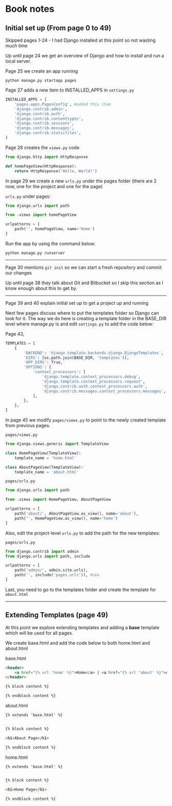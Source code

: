 # Book notes

## Initial set up (From page 0 to 49)

Skipped pages 1-24 - I had Django installed at this point so not wasting much time

Up until page 24 we get an overview of Django and how to install and run a local server.

Page 25 we create an app running

`python manage.py startapp pages`

Page 27 adds a new item to INSTALLED_APPS in `settings.py`

```python
INSTALLED_APPS = [
    'pages.apps.PagesConfig', #added this item
    'django.contrib.admin',
    'django.contrib.auth',
    'django.contrib.contenttypes',
    'django.contrib.sessions',
    'django.contrib.messages',
    'django.contrib.staticfiles',
]
```

Page 28 creates the `views.py` code

```python
from django.http import HttpResponse

def homePageView(HttpResponse):
    return HttpResponse('Hello, World!')
```

In page 29 we create a new `urls.py` under the pages folder (there are 2 now, one for the project and one for the page)

`urls.py` under pages:

```python
from django.urls import path

from .views import homePageView

urlpatterns = [
    path('', homePageView, name='Home')
]
```
Run the app by using the command below:

`python manage.py runserver`

---

Page 30 mentions `git init` so we can start a fresh repository and commit our changes

Up until page 38 they talk about Git and Bitbucket so I skip this section as I know enough about this to get by.

---

Page 39 and 40 explain initial set up to get a project up and running

Next few pages discuss where to put the templates folder so Django can look for it. The way we do here is creating a template folder in the BASE_DIR level where manage.py is and edit `settings.py` to add the code below:

Page 43,

```python
TEMPLATES = [
    {
        'BACKEND': 'django.template.backends.django.DjangoTemplates',
        'DIRS': [os.path.join(BASE_DIR, 'templates')],
        'APP_DIRS': True,
        'OPTIONS': {
            'context_processors': [
                'django.template.context_processors.debug',
                'django.template.context_processors.request',
                'django.contrib.auth.context_processors.auth',
                'django.contrib.messages.context_processors.messages',
            ],
        },
    },
]
```

In page 45 we modify `pages/views.py` to point to the newly created template from previous pages.


`pages/views.py`
```python
from django.views.generic import TemplateView

class HomePageView(TemplateView):
    template_name = 'home.html'

class AboutPageView(TemplateView):
    template_name = 'about.html'
```

`pages/urls.py`
```python
from django.urls import path

from .views import HomePageView, AboutPageView

urlpatterns = [
    path('about/', AboutPageView.as_view(), name='about'),
    path('', HomePageView.as_view(), name='home')
]
```

Also, edit the project-level `urls.py` to add the path for the new templates:

`pages/urls.py`
```python
from django.contrib import admin
from django.urls import path, include

urlpatterns = [
    path('admin/', admin.site.urls),
    path('', include('pages.urls')), #new
]
```

Last, you need to go to the templates folder and create the template for `about.html`

---

## Extending Templates (page 49)

At this point we explore extending templates and adding a **base** template which will be used for all pages.

We create base.html and add the code below to both home.html and about.html

base.html
```html
<header>
    <a href="{% url 'home' %}">Home</a> | <a href="{% url 'about' %}">About</a>
</header>

{% block content %}

{% endblock content %}
```

about.html
```html
{% extends 'base.html' %}


{% block content %}

<h1>About Page</h1>

{% endblock content %}
```

home.html
```html
{% extends 'base.html' %}


{% block content %}

<h1>Home Page</h1>

{% endblock content %}
```

